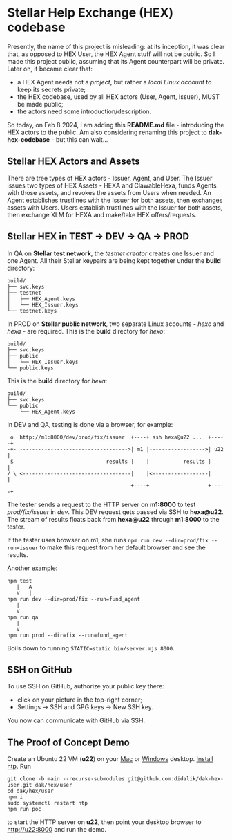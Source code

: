 # Stellar Help Exchange (HEX) codebase

Presently, the name of this project is misleading: at its inception, it was clear that, as opposed to HEX User, the HEX Agent stuff will not be public. So I made this project public, assuming that its Agent counterpart will be private. Later on, it became clear that:
- a HEX Agent needs not a *project*, but rather a *local Linux account* to keep its secrets private;
- the HEX codebase, used by all HEX actors (User, Agent, Issuer), MUST be made public;
- the actors need some introduction/description.

So today, on Feb 8 2024, I am adding this **README.md** file - introducing the HEX actors to the public. Am also considering renaming this project to **dak-hex-codebase** - but this can wait...

## Stellar HEX Actors and Assets

There are tree types of HEX actors - Issuer, Agent, and User. The Issuer issues two types of HEX Assets - HEXA and ClawableHexa, funds Agents with those assets, and revokes the assets from Users when needed. An Agent establishes trustlines with the Issuer for both assets, then exchanges assets with Users. Users establish trustlines with the Issuer for both assets, then exchange XLM for HEXA and make/take HEX offers/requests.

## Stellar HEX in TEST -> DEV -> QA -> PROD

In QA on **Stellar test network**, the *testnet creator* creates one Issuer and one Agent. All their Stellar keypairs are being kept together under the **build** directory:

```
build/
├── svc.keys
├── testnet
│   ├── HEX_Agent.keys
│   └── HEX_Issuer.keys
└── testnet.keys
```

In PROD on **Stellar public network**, two separate Linux accounts - *hexo* and *hexa* - are required. This is the **build** directory for *hexo*:

```
build/
├── svc.keys
├── public
│   └── HEX_Issuer.keys
└── public.keys
```

This is the **build** directory for *hexa*:

```
build/
├── svc.keys
└── public
    └── HEX_Agent.keys
```

In DEV and QA, testing is done via a browser, for example:

```
 o  http://m1:8000/dev/prod/fix/issuer  +----+ ssh hexa@u22 ...  +-----+
-+- ----------------------------------->| m1 |------------------>| u22 |
 $                              results |    |           results |     |
/ \ <-----------------------------------|    |<------------------|     |
                                        +----+                   +-----+
```

The tester sends a request to the HTTP server on **m1:8000** to test *prod/fix/issuer* in *dev*. This DEV request gets passed via SSH to **hexa@u22**. The stream of results floats back from **hexa@u22** through **m1:8000** to the tester.

If the tester uses browser on m1, she runs `npm run dev --dir=prod/fix --run=issuer` to make this request from her default browser and see the results.

Another example:

```
npm test
   |   A
   V   |
npm run dev --dir=prod/fix --run=fund_agent
   |
   V
npm run qa
   |
   V
npm run prod --dir=fix --run=fund_agent
```

Boils down to running `STATIC=static bin/server.mjs 8000`.

## SSH on GitHub

To use SSH on GitHub, authorize your public key there:

- click on your picture in the top-right corner;
- Settings -> SSH and GPG keys -> New SSH key.

You now can communicate with GitHub via SSH.

## The Proof of Concept Demo

Create an Ubuntu 22 VM (**u22**) on your [Mac](https://docs.getutm.app/guides/ubuntu/) or [Windows](https://learn.microsoft.com/en-us/windows/wsl/install) desktop. [Install ntp](https://tecadmin.net/setup-time-synchronisation-ntp-server-on-ubuntu-linuxmint/). Run

```
git clone -b main --recurse-submodules git@github.com:didalik/dak-hex-user.git dak/hex/user
cd dak/hex/user
npm i
sudo systemctl restart ntp
npm run poc
```

to start the HTTP server on **u22**, then point your desktop browser to [http://u22:8000](/static/index.html) and run the demo.
